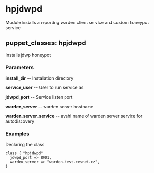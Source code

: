# hpjdwpd

Module installs a reporting warden client service and custom honeypot service

## puppet_classes: hpjdwpd

Installs jdwp honeypot

### Parameters

**install_dir** -- Installation directory

**service_user** -- User to run service as

**jdwpd_port** -- Service listen port

**warden_server** -- warden server hostname

**warden_server_service** -- avahi name of warden server service for autodiscovery

### Examples

Declaring the class

```
class { "hpjdwpd":
  jdwpd_port => 8001,
  warden_server => "warden-test.cesnet.cz",
}
```


